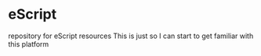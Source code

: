 # eScript
repository for eScript resources
This is just so I can start to get familiar with this platform
